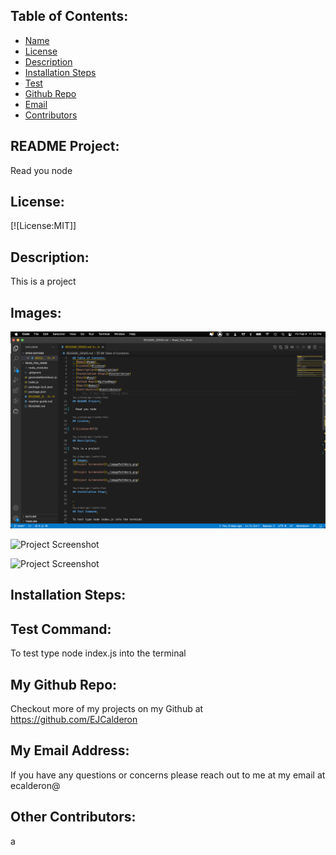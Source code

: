 
## Table of Contents:
- [Name](#name)  
- [License](#license)  
- [Description](#description)  
- [Installation Steps](#installation)  
- [Test](#test)  
- [Github Repo](#githubRepo)  
- [Email](#email)  
- [Contributors](#contributors)

## README Project:

  Read you node

## License:

[![License:MIT]]

## Description:

This is a project

## Images:
![Project Screenshot](./assets/images/DEMO_Snapshot.png)

![Project Screenshot](./imagePathHere.png)

![Project Screenshot](./imagePathHere.png)

## Installation Steps:



## Test Command:

To test type node index.js into the terminal

## My Github Repo:

Checkout more of my projects on my Github at <https://github.com/EJCalderon>

## My Email Address:

If you have any questions or concerns please reach out to me at my email at ecalderon@

## Other Contributors:

a
